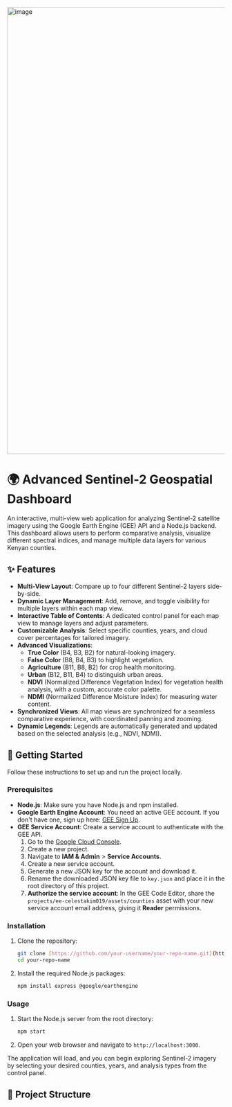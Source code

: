 <img width="1918" height="1032" alt="image" src="https://github.com/user-attachments/assets/1ca762c0-3948-45ce-83da-6cfddf07df8a" /> 


# 🌍 Advanced Sentinel-2 Geospatial Dashboard

An interactive, multi-view web application for analyzing Sentinel-2 satellite imagery using the Google Earth Engine (GEE) API and a Node.js backend. This dashboard allows users to perform comparative analysis, visualize different spectral indices, and manage multiple data layers for various Kenyan counties.

## ✨ Features

-   **Multi-View Layout**: Compare up to four different Sentinel-2 layers side-by-side.
-   **Dynamic Layer Management**: Add, remove, and toggle visibility for multiple layers within each map view.
-   **Interactive Table of Contents**: A dedicated control panel for each map view to manage layers and adjust parameters.
-   **Customizable Analysis**: Select specific counties, years, and cloud cover percentages for tailored imagery.
-   **Advanced Visualizations**:
    -   **True Color** (B4, B3, B2) for natural-looking imagery.
    -   **False Color** (B8, B4, B3) to highlight vegetation.
    -   **Agriculture** (B11, B8, B2) for crop health monitoring.
    -   **Urban** (B12, B11, B4) to distinguish urban areas.
    -   **NDVI** (Normalized Difference Vegetation Index) for vegetation health analysis, with a custom, accurate color palette.
    -   **NDMI** (Normalized Difference Moisture Index) for measuring water content.
-   **Synchronized Views**: All map views are synchronized for a seamless comparative experience, with coordinated panning and zooming.
-   **Dynamic Legends**: Legends are automatically generated and updated based on the selected analysis (e.g., NDVI, NDMI).

## 🚀 Getting Started

Follow these instructions to set up and run the project locally.

### Prerequisites

-   **Node.js**: Make sure you have Node.js and npm installed.
-   **Google Earth Engine Account**: You need an active GEE account. If you don't have one, sign up here: [GEE Sign Up](https://earthengine.google.com/signup/).
-   **GEE Service Account**: Create a service account to authenticate with the GEE API. 
    1.  Go to the [Google Cloud Console](https://console.cloud.google.com/).
    2.  Create a new project.
    3.  Navigate to **IAM & Admin** > **Service Accounts**.
    4.  Create a new service account.
    5.  Generate a new JSON key for the account and download it.
    6.  Rename the downloaded JSON key file to `key.json` and place it in the root directory of this project.
    7.  **Authorize the service account**: In the GEE Code Editor, share the `projects/ee-celestakim019/assets/counties` asset with your new service account email address, giving it **Reader** permissions.

### Installation

1.  Clone the repository:
    ```bash
    git clone [https://github.com/your-username/your-repo-name.git](https://github.com/your-username/your-repo-name.git)
    cd your-repo-name
    ```
2.  Install the required Node.js packages:
    ```bash
    npm install express @google/earthengine
    ```

### Usage

1.  Start the Node.js server from the root directory:
    ```bash
    npm start
    ```
2.  Open your web browser and navigate to `http://localhost:3000`.

The application will load, and you can begin exploring Sentinel-2 imagery by selecting your desired counties, years, and analysis types from the control panel.

## 📂 Project Structure
